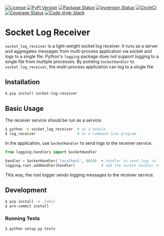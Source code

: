 [![License](https://img.shields.io/pypi/l/socket-log-receiver.svg)](https://pypi.org/project/socket-log-receiver/)
[![PyPI Version](https://badge.fury.io/py/socket-log-receiver.svg)](https://pypi.org/project/socket-log-receiver/)
[![Package Status](https://img.shields.io/pypi/status/socket-log-receiver.svg)](https://pypi.org/project/resconfig/)
[![pyversion Status](https://img.shields.io/pypi/pyversions/socket-log-receiver.svg)](https://img.shields.io/pypi/pyversions/socket-log-receiver.svg)
[![CircleCI](https://circleci.com/gh/okomestudio/socket-log-receiver.svg?style=shield)](https://circleci.com/gh/okomestudio/socket-log-receiver)
[![Coverage Status](https://coveralls.io/repos/github/okomestudio/socket-log-receiver/badge.svg?branch=development)](https://coveralls.io/github/okomestudio/socket-log-receiver?branch=development&kill_cache=1)
[![Code style: black](https://img.shields.io/badge/code%20style-black-000000.svg)](https://github.com/psf/black)


# Socket Log Receiver

`socket_log_receiver` is a light-weight socket log receiver. It runs
as a server and aggregates messages from multi-process application via
socket and logs to a single file. Python's `logging` package does not
support logging to a single file from multiple processes. By pointing
`SocketHandler` to `socket_log_receiver`, the multi-process
application can log to a single file.


## Installation

``` bash
$ pip install socket-log-receiver
```


## Basic Usage

The receiver service should be run as a service.

``` bash
$ python -m socket_log_receiver  # as a module
$ log_receiver                   # as a command-line program
```

In the application, use `SocketHandler` to send logs to the receiver
service.

``` python
from logging.handlers import SocketHandler

handler = SocketHandler('localhost', 9020)  # handler to send logs to localhost:9020
logging.root.addHandler(handler)            # add the socket handler to the root logger
```

This way, the root logger sends logging messages to the receiver service.


## Development

```bash
$ pip install -e .[dev]
$ pre-commit install
```


### Running Tests

``` bash
$ python setup.py tests
```
